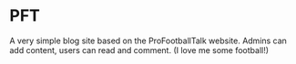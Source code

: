PFT
===

A very simple blog site based on the ProFootballTalk website. Admins can add
content, users can read and comment.  (I love me some
football!)
